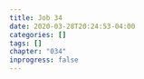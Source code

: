```yaml
---
title: Job 34
date: 2020-03-28T20:24:53-04:00
categories: []
tags: []
chapter: "034"
inprogress: false
---
```


